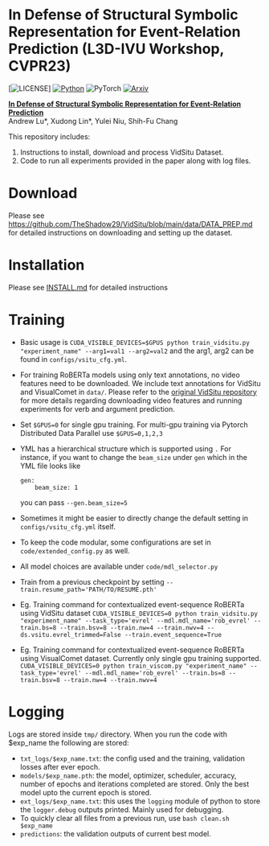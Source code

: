 # In Defense of Structural Symbolic Representation for Event-Relation Prediction (L3D-IVU Workshop, CVPR23)

[![LICENSE](https://img.shields.io/badge/license-MIT-green)]
[![Python](https://img.shields.io/badge/python-3.6-blue)](https://www.python.org/)
![PyTorch](https://img.shields.io/badge/pytorch-1.5-yellow)
[![Arxiv](https://img.shields.io/badge/Arxiv-2301.03410-purple)](https://arxiv.org/abs/2301.03410)

**[In Defense of Structural Symbolic Representation for Event-Relation Prediction](https://arxiv.org/abs/2301.03410)**<br>
Andrew Lu*, Xudong Lin*, Yulei Niu, Shih-Fu Chang

This repository includes:

1. Instructions to install, download and process VidSitu Dataset.
2. Code to run all experiments provided in the paper along with log files.

# Download

Please see https://github.com/TheShadow29/VidSitu/blob/main/data/DATA_PREP.md for detailed instructions on downloading and setting up the dataset.

# Installation

Please see [INSTALL.md](./INSTALL.md) for detailed instructions


# Training

- Basic usage is `CUDA_VISIBLE_DEVICES=$GPUS python train_vidsitu.py "experiment_name" --arg1=val1 --arg2=val2` and the arg1, arg2 can be found in `configs/vsitu_cfg.yml`.

- For training RoBERTa models using only text annotations, no video features need to be downloaded. We include text annotations for VidSitu and VisualComet in `data/`. Please refer to the [original VidSitu repository](https://github.com/TheShadow29/VidSitu/tree/main) for more details regarding downloading video features and running experiments for verb and argument prediction. 

- Set `$GPUS=0` for single gpu training. For multi-gpu training via Pytorch Distributed Data Parallel use `$GPUS=0,1,2,3`

- YML has a hierarchical structure which is supported using `.`
    For instance, if you want to change the `beam_size` under `gen` which in the YML file looks like
    ```
    gen:
        beam_size: 1
    ```
    you can pass `--gen.beam_size=5`

- Sometimes it might be easier to directly change the default setting in `configs/vsitu_cfg.yml` itself.

- To keep the code modular, some configurations are set in `code/extended_config.py` as well.

- All model choices are available under `code/mdl_selector.py`

- Train from a previous checkpoint by setting `--train.resume_path='PATH/TO/RESUME.pth'`

- Eg. Training command for contextualized event-sequence RoBERTa using VidSitu dataset `CUDA_VISIBLE_DEVICES=0 python train_vidsitu.py "experiment_name" --task_type='evrel' --mdl.mdl_name='rob_evrel' --train.bs=8 --train.bsv=8 --train.nw=4 --train.nwv=4 --ds.vsitu.evrel_trimmed=False --train.event_sequence=True`

- Eg. Training command for contextualized event-sequence RoBERTa using VisualComet dataset. Currently only single gpu training supported. `CUDA_VISIBLE_DEVICES=0 python train_viscom.py "experiment_name" --task_type='evrel' --mdl.mdl_name='rob_evrel' --train.bs=8 --train.bsv=8 --train.nw=4 --train.nwv=4`




# Logging

Logs are stored inside `tmp/` directory. When you run the code with $exp_name the following are stored:
- `txt_logs/$exp_name.txt`: the config used and the training, validation losses after ever epoch.
- `models/$exp_name.pth`: the model, optimizer, scheduler, accuracy, number of epochs and iterations completed are stored. Only the best model upto the current epoch is stored.
- `ext_logs/$exp_name.txt`: this uses the `logging` module of python to store the `logger.debug` outputs printed. Mainly used for debugging.
- To quickly clear all files from a previous run, use `bash clean.sh $exp_name`
- `predictions`: the validation outputs of current best model.
